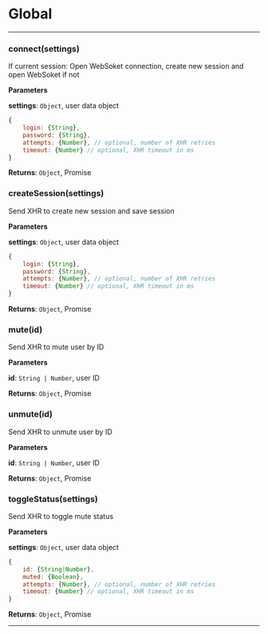# Global





* * *

### connect(settings) 

If current session: Open WebSoket connection,
create new session and open WebSoket if not

**Parameters**

**settings**: `Object`, user data object
```js
{
    login: {String},
    password: {String},
    attempts: {Number}, // optional, number of XHR retries
    timeout: {Number} // optional, XHR timeout in ms
}
```

**Returns**: `Object`, Promise


### createSession(settings) 

Send XHR to create new session and save session

**Parameters**

**settings**: `Object`, user data object
```js
{
    login: {String},
    password: {String},
    attempts: {Number}, // optional, number of XHR retries
    timeout: {Number} // optional, XHR timeout in ms
}
```

**Returns**: `Object`, Promise


### mute(id) 

Send XHR to mute user by ID

**Parameters**

**id**: `String | Number`, user ID

**Returns**: `Object`, Promise


### unmute(id) 

Send XHR to unmute user by ID

**Parameters**

**id**: `String | Number`, user ID

**Returns**: `Object`, Promise


### toggleStatus(settings) 

Send XHR to toggle mute status

**Parameters**

**settings**: `Object`, user data object
```js
{
    id: {String|Number},
    muted: {Boolean},
    attempts: {Number}, // optional, number of XHR retries
    timeout: {Number} // optional, XHR timeout in ms
}
```

**Returns**: `Object`, Promise



* * *










